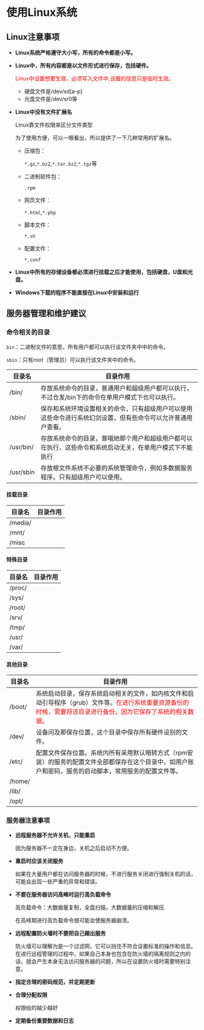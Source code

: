 # 使用Linux系统

## Linux注意事项

- **Linux系统严格遵守大小写，所有的命令都是小写。**

- **Linux中，所有内容都是以文件形式进行保存，包括硬件。**

  <font color="#F00"> Linux中设置想要生效，必须写入文件中,设置的信息只是临时生效。</font>

  - 硬盘文件是/dev/sd[a-p]
  - 光盘文件是/dev/sr0等

- **Linux中没有文件扩展名**

  Linux靠文件权限来区分文件类型

  为了使用方便，可以一眼看出，所以提供了一下几种常用的扩展名。

  - 压缩包：

    `*.gz`,`*.bz2`,`*.tar.bz2`,`*.tgz`等

  - 二进制软件包：

    `.rpm`

  - 网页文件：

    `*.html`,`*.php`

  - 脚本文件：

    `*.sh`

  - 配置文件：

    `*.conf`

- **Linux中所有的存储设备都必须进行挂载之后才能使用，包括硬盘，U盘和光盘。**

- **Windows下载的程序不能直接在Linux中安装和运行**

## 服务器管理和维护建议

### 命令相关的目录

`bin`：二进制文件的意思，所有用户都可以执行该文件夹中中的命令。

`sbin`：只有root（管理员）可以执行该文件夹中的命令。

| 目录名    | 目录作用                                                     |
| --------- | ------------------------------------------------------------ |
| /bin/     | 存放系统命令的目录，普通用户和超级用户都可以执行，不过仓发/bin下的命令在单用户模式下也可以执行。 |
| /sbin/    | 保存和系统环境设置相关的命令，只有超级用户可以使用这些命令进行系统幻剑设置，但有些命令可以允许普通用户查看。 |
| /usr/bin/ | 存放系统命令的目录，普哦她那个用户和超级用户都可以在执行，这些命令和系统启动无关，在单用户模式下不能执行 |
| /usr/sbin | 存放根文件系统不必要的系统管理命令，例如多数据服务程序。只有超级用户可以使用。 |

#### 挂载目录

| 目录名  | 目录作用 |
| ------- | -------- |
| /media/ |          |
| /mnt/   |          |
| /misc   |          |

#### 特殊目录

| 目录名 | 目录作用 |
| ------ | -------- |
| /proc/ |          |
| /sys/  |          |
| /root/ |          |
| /srv/  |          |
| /tmp/  |          |
| /usr/  |          |
| /var/  |          |



#### 其他目录

| 目录名 | 目录作用                                                     |
| ------ | ------------------------------------------------------------ |
| /boot/ | 系统启动目录，保存系统启动相关的文件，如内核文件和启动引导程序（grub）文件等。<font color="#F00">在进行系统重要资源备份的时候，需要将该目录进行备份，因为它保存了系统的相关数据。</font> |
| /dev/  | 设备问及那保存位置，这个目录中保存所有硬件设别的文件。       |
| /etc/  | 配置文件保存位置。系统内所有采用默认暗转方式（rpm安装）的服务的配置文件全部都保存在这个目录中，如用户账户和密码，服务的启动脚本，常用服务的配置文件等。 |
| /home/ |                                                              |
| /lib/  |                                                              |
| /opt/  |                                                              |

### 服务器注意事项

- **远程服务器不允许关机，只能重启**

  因为服务器不一定在身边，关机之后启动不方便。

- **重启时应该关闭服务**

  如果在大量用户都在访问服务器的时候，不进行服务关闭进行强制关机的话，可能会出现一些严重的异常和错误。

- **不要在服务器访问高峰时运行高负载命令**

  高负载命令：大数据量复制，全盘扫描，大数据量的压缩和解压

  在高峰期进行高负载命令很可能会使服务器崩溃。

- **远程配置防火墙时不要把自己踢出服务**

  防火墙可以理解为是一个过滤网，它可以挡住不符合设置标准的操作和信息。在进行远程管理的过程中，如果自己本身也包含在防火墙的隔离规则之内的话，就会产生本身无法访问服务器的问题，所以在设置防火墙时需要特别注意。

- **指定合理的密码规范，并定期更新**

- **合理分配权限**

  权限给的越少越好

- **定期备份重要数据和日志**
